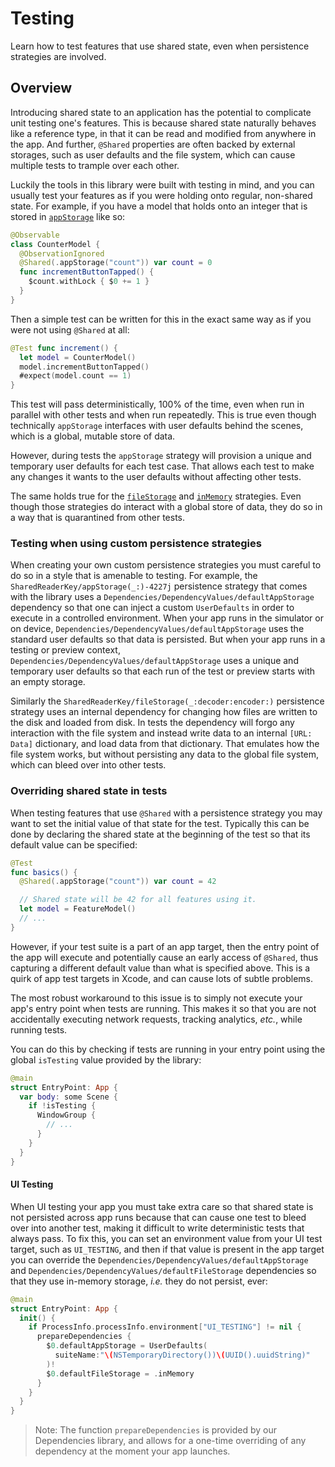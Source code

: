 # Testing

Learn how to test features that use shared state, even when persistence strategies are involved.

## Overview

Introducing shared state to an application has the potential to complicate unit testing one's 
features. This is because shared state naturally behaves like a reference type, in that it can be
read and modified from anywhere in the app. And further, `@Shared` properties are often backed by 
external storages, such as user defaults and the file system, which can cause multiple tests to
trample over each other.

Luckily the tools in this library were built with testing in mind, and you can usually test your
features as if you were holding onto regular, non-shared state. For example, if you have a model
that holds onto an integer that is stored in [`appStorage`](<doc:SharedReaderKey/appStorage(_:)-4227j>) like so:

```swift
@Observable
class CounterModel {
  @ObservationIgnored
  @Shared(.appStorage("count")) var count = 0
  func incrementButtonTapped() {
    $count.withLock { $0 += 1 }
  }
}
```

Then a simple test can be written for this in the exact same way as if you were not using `@Shared`
at all:

```swift
@Test func increment() {
  let model = CounterModel()
  model.incrementButtonTapped()
  #expect(model.count == 1)
}
```

This test will pass deterministically, 100% of the time, even when run in parallel with other tests
and when run repeatedly. This is true even though technically `appStorage` interfaces with user
defaults behind the scenes, which is a global, mutable store of data.

However, during tests the `appStorage` strategy will provision a unique and temporary user defaults
for each test case. That allows each test to make any changes it wants to the user defaults without
affecting other tests.

The same holds true for the [`fileStorage`](<doc:SharedReaderKey/fileStorage(_:decoder:encoder:)>)
and [`inMemory`](<doc:SharedReaderKey/inMemory(_:)>) strategies. Even though those strategies do
interact with a global store of data, they do so in a way that is quarantined from other tests.

### Testing when using custom persistence strategies

When creating your own custom persistence strategies you must careful to do so in a style that
is amenable to testing. For example, the ``SharedReaderKey/appStorage(_:)-4227j`` persistence
strategy that comes with the library uses a ``Dependencies/DependencyValues/defaultAppStorage``
dependency so that one can inject a custom `UserDefaults` in order to execute in a controlled
environment. When your app runs in the simulator or on device, 
``Dependencies/DependencyValues/defaultAppStorage`` uses the standard user defaults so that data
is persisted. But when your app runs in a testing or preview context, 
``Dependencies/DependencyValues/defaultAppStorage`` uses a unique and temporary user defaults so
that each run of the test or preview starts with an empty storage. 

Similarly the ``SharedReaderKey/fileStorage(_:decoder:encoder:)`` persistence strategy uses an
internal dependency for changing how files are written to the disk and loaded from disk. In tests
the dependency will forgo any interaction with the file system and instead write data to an
internal `[URL: Data]` dictionary, and load data from that dictionary. That emulates how the file
system works, but without persisting any data to the global file system, which can bleed over into
other tests.

### Overriding shared state in tests

When testing features that use `@Shared` with a persistence strategy you may want to set the initial
value of that state for the test. Typically this can be done by declaring the shared state at 
the beginning of the test so that its default value can be specified:

```swift
@Test
func basics() {
  @Shared(.appStorage("count")) var count = 42

  // Shared state will be 42 for all features using it.
  let model = FeatureModel()
  // ...
}
```

However, if your test suite is a part of an app target, then the entry point of the app will execute
and potentially cause an early access of `@Shared`, thus capturing a different default value than
what is specified above. This is a quirk of app test targets in Xcode, and can cause lots of subtle
problems.

The most robust workaround to this issue is to simply not execute your app's entry point when tests
are running. This makes it so that you are not accidentally executing network requests, tracking
analytics, _etc._, while running tests.

You can do this by checking if tests are running in your entry point using the global `isTesting`
value provided by the library:

```swift
@main
struct EntryPoint: App {
  var body: some Scene {
    if !isTesting {
      WindowGroup {
        // ...
      }
    }
  }
}
```

#### UI Testing

When UI testing your app you must take extra care so that shared state is not persisted across
app runs because that can cause one test to bleed over into another test, making it difficult to
write deterministic tests that always pass. To fix this, you can set an environment value from
your UI test target, such as `UI_TESTING`, and then if that value is present in the app target you
can override the ``Dependencies/DependencyValues/defaultAppStorage`` and
``Dependencies/DependencyValues/defaultFileStorage`` dependencies so that they use in-memory 
storage, _i.e._ they do not persist, ever:

```swift
@main
struct EntryPoint: App {
  init() {
    if ProcessInfo.processInfo.environment["UI_TESTING"] != nil {
      prepareDependencies {
        $0.defaultAppStorage = UserDefaults(
          suiteName:"\(NSTemporaryDirectory())\(UUID().uuidString)"
        )!
        $0.defaultFileStorage = .inMemory
      }
    }
  }
}
```

> Note: The function `prepareDependencies` is provided by our Dependencies library, and allows for
> a one-time overriding of any dependency at the moment your app launches.
